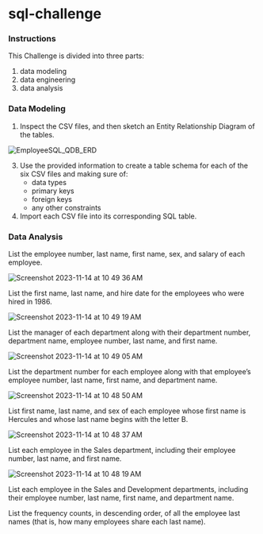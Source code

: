 # sql-challenge

### Instructions

This Challenge is divided into three parts: 
1. data modeling
2. data engineering
3. data analysis

### Data Modeling

1. Inspect the CSV files, and then sketch an Entity Relationship Diagram of the tables.
   
![EmployeeSQL_QDB_ERD](https://github.com/vincehsanchez/sql-challenge/assets/141890646/a3735928-a02c-4bc2-afb4-08f3ae08751b)


3. Use the provided information to create a table schema for each of the six CSV files and making sure of:
   - data types
   - primary keys
   - foreign keys
   - any other constraints
4. Import each CSV file into its corresponding SQL table.

### Data Analysis

List the employee number, last name, first name, sex, and salary of each employee.

![Screenshot 2023-11-14 at 10 49 36 AM](https://github.com/vincehsanchez/sql-challenge/assets/141890646/2a0ef9c7-bed1-4872-96b9-ac273cd71445)

List the first name, last name, and hire date for the employees who were hired in 1986.

![Screenshot 2023-11-14 at 10 49 19 AM](https://github.com/vincehsanchez/sql-challenge/assets/141890646/cc0ea9f7-2da7-4795-8368-854576a4cb9c)

List the manager of each department along with their department number, department name, employee number, last name, and first name.

![Screenshot 2023-11-14 at 10 49 05 AM](https://github.com/vincehsanchez/sql-challenge/assets/141890646/196ba391-b46c-494f-a640-a542a24b3c2a)

List the department number for each employee along with that employee’s employee number, last name, first name, and department name.

![Screenshot 2023-11-14 at 10 48 50 AM](https://github.com/vincehsanchez/sql-challenge/assets/141890646/5d781622-9d76-474c-a823-e00f1895c940)

List first name, last name, and sex of each employee whose first name is Hercules and whose last name begins with the letter B.

![Screenshot 2023-11-14 at 10 48 37 AM](https://github.com/vincehsanchez/sql-challenge/assets/141890646/36f53a21-39bd-4c96-9811-c133ee263861)

List each employee in the Sales department, including their employee number, last name, and first name.

![Screenshot 2023-11-14 at 10 48 19 AM](https://github.com/vincehsanchez/sql-challenge/assets/141890646/708d321b-ab5c-4289-9b37-715f7e95bd39)

List each employee in the Sales and Development departments, including their employee number, last name, first name, and department name.


List the frequency counts, in descending order, of all the employee last names (that is, how many employees share each last name).

